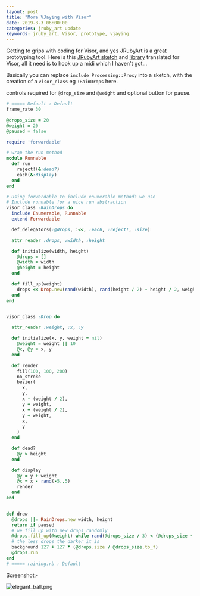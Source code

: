 ```yaml
---
layout: post
title: "More VJaying with Visor"
date: 2019-3-3 06:00:00
categories: jruby_art update
keywords: jruby_art, Visor, prototype, vjaying
---
```


Getting to grips with coding for Visor, and yes JRubyArt is a great prototyping tool. Here is this [JRubyArt sketch](https://github.com/ruby-processing/JRubyArt-examples/blob/master/contributed/raining.rb) and [library](https://github.com/ruby-processing/JRubyArt-examples/blob/master/contributed/library/rain_drops/rain_drops.rb) translated for Visor, all it need is to hook up a midi which I haven't got...

Basically you can replace `include Processing::Proxy` into a sketch, with the creation of a `visor_class` eg `:RainDrops` here.

controls required for `@drop_size` and `@weight` and optional button for pause.

```ruby
# ===== Default : Default
frame_rate 30

@drops_size = 20
@weight = 20
@paused = false

require 'forwardable'

# wrap the run method
module Runnable
  def run
    reject!(&:dead?)
    each(&:display)
  end
end

# Using forwardable to include enumerable methods we use
# Include runnable for a nice run abstraction
visor_class :RainDrops do
  include Enumerable, Runnable
  extend Forwardable

  def_delegators(:@drops, :<<, :each, :reject!, :size)

  attr_reader :drops, :width, :height

  def initialize(width, height)
    @drops = []
    @width = width
    @height = height
  end

  def fill_up(weight)
    drops << Drop.new(rand(width), rand(height / 2) - height / 2, weight)
  end
end


visor_class :Drop do

  attr_reader :weight, :x, :y

  def initialize(x, y, weight = nil)
    @weight = weight || 10
    @x, @y = x, y
  end

  def render
    fill(100, 100, 200)
    no_stroke
    bezier(
      x,
      y,
      x - (weight / 2),
      y + weight,
      x + (weight / 2),
      y + weight,
      x,
      y
    )
  end

  def dead?
    @y > height
  end

  def display
    @y = y + weight
    @x = x - rand(-5..5)
    render
  end
end


def draw
  @drops ||= RainDrops.new width, height
  return if paused
  # we fill up with new drops randomly
  @drops.fill_up(@weight) while rand(@drops_size / 3) < (@drops_size - @drops.size)
  # the less drops the darker it is
  background 127 + 127 * (@drops.size / @drops_size.to_f)
  @drops.run
end
# ===== raining.rb : Default


```

Screenshot:-

![elegant_ball.png]({{site.github.url}}/assets/drops.png)
